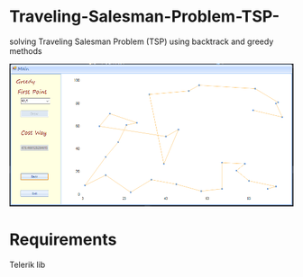 # Traveling-Salesman-Problem-TSP-
solving Traveling Salesman Problem (TSP) using backtrack and greedy methods

![Alt text](screenshots/tsp.PNG?raw=true "TSP")

<H1>Requirements</H1>
Telerik lib

